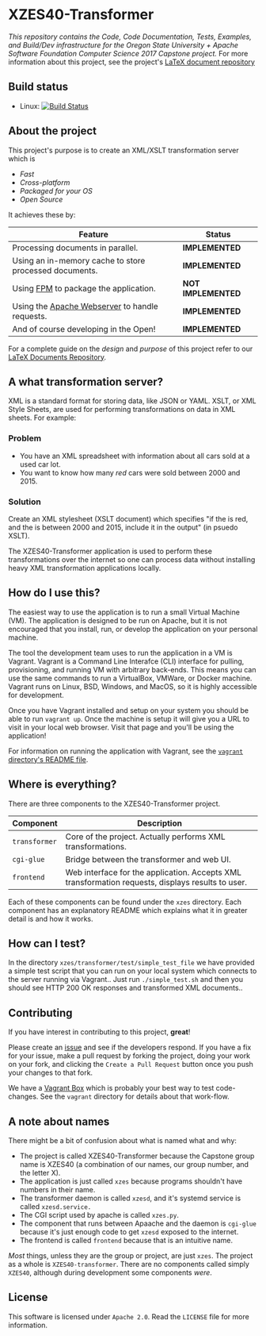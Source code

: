 # XZES40-Transformer

*This repository contains the Code, Code Documentation, Tests, Examples, and Build/Dev infrastructure for the Oregon State University + Apache Software Foundation Computer Science 2017 Capstone project.*
For more information about this project, see the project's [LaTeX document repository][capstone-repo]

## Build status

- Linux: [![Build Status](https://travis-ci.org/XZES40/XZES40-Transformer.svg?branch=master)](https://travis-ci.org/XZES40/XZES40-Transformer)

## About the project

This project's purpose is to create an XML/XSLT transformation server which is

- *Fast*
- *Cross-platform*
- *Packaged for your OS*
- *Open Source*

It achieves these by:

| Feature                                                   | Status              |
| --------------------------------------------------------- | ------------------- |
| Processing documents in parallel.                         | **IMPLEMENTED**     |
| Using an in-memory cache to store processed documents.    | **IMPLEMENTED**     |
| Using [FPM][fpm] to package the application.              | **NOT IMPLEMENTED** |
| Using the [Apache Webserver][apache] to handle requests.  | **IMPLEMENTED**     |
| And of course developing in the Open!                     | **IMPLEMENTED**     |

For a complete guide on the *design* and *purpose* of this project refer to our [LaTeX Documents Repository][capstone-repo].

## A what transformation server?

XML is a standard format for storing data, like JSON or YAML.
XSLT, or XML Style Sheets, are used for performing transformations on data in XML sheets.
For example:

### Problem

- You have an XML spreadsheet with information about all cars sold at a used car lot.
- You want to know how many *red* cars were sold between 2000 and 2015.

### Solution

Create an XML stylesheet (XSLT document) which specifies "if the <color> is red, and the <date sold> is between 2000 and 2015, include it in the output" (in psuedo XSLT).

The XZES40-Transformer application is used to perform these transformations over the internet so one can process data without installing heavy XML transformation applications locally.

## How do I use this?

The easiest way to use the application is to run a small Virtual Machine (VM).
The application is designed to be run on Apache, but it is not encouraged that you install, run, or develop the application on your personal machine.

The tool the development team uses to run the application in a VM is Vagrant.
Vagrant is a Command Line Interafce (CLI) interface for pulling, provisioning, and running VM with arbitrary back-ends.
This means you can use the same commands to run a VirtualBox, VMWare, or Docker machine.
Vagrant runs on Linux, BSD, Windows, and MacOS, so it is highly accessible for development.

Once you have Vagrant installed and setup on your system you should be able to run `vagrant up`.
Once the machine is setup it will give you a URL to visit in your local web browser.
Visit that page and you'll be using the application!

For information on running the application with Vagrant, see the [`vagrant` directory's README file][vagrant-code].

## Where is everything?

There are three components to the XZES40-Transformer project.

| Component     | Description                                                 |
| ------------- | ----------------------------------------------------------- |
| `transformer` | Core of the project. Actually performs XML transformations. |
| `cgi-glue`    | Bridge between the transformer and web UI.                  |
| `frontend`    | Web interface for the application. Accepts XML transformation requests, displays results to user. |

Each of these components can be found under the `xzes` directory.
Each component has an explanatory README which explains what it in greater detail is and how it works.


## How can I test?

In the directory `xzes/transformer/test/simple_test_file` we have provided a simple test script that you can run on your local system which connects to the server running via Vagrant..
Just run `./simple_test.sh` and then you should see HTTP 200 OK responses and transformed XML documents..

## Contributing

If you have interest in contributing to this project, **great**!

Please create an [issue][issues-url] and see if the developers respond.
If you have a fix for your issue, make a pull request by forking the project, doing your work on your fork, and clicking the `Create a Pull Request` button once you push your changes to that fork.

We have a [Vagrant Box][vagrant-code] which is probably your best way to test code-changes.
See the `vagrant` directory for details about that work-flow.

## A note about names

There might be a bit of confusion about what is named what and why:

- The project is called XZES40-Transformer because the Capstone group name is XZES40 (a combination of our names, our group number, and the letter X).
- The application is just called `xzes` because programs shouldn't have numbers in their name.
- The transformer daemon is called `xzesd`, and it's systemd service is called `xzesd.service.`
- The CGI script used by apache is called `xzes.py`.
- The component that runs between Apaache and the daemon is `cgi-glue` because it's just enough code to get `xzesd` exposed to the internet.
- The frontend is called `frontend` because that is an intuitive name.

*Most* things, unless they are the group or project, are just `xzes`.
The project as a whole is `XZES40-transformer`.
There are no components called simply `XZES40`, although during development some components *were*.

## License

This software is licensed under `Apache 2.0`. Read the `LICENSE` file for more information.

[capstone-repo]: /XZES40/cs-capstone-project
[issues-url]: /XZES40/XZES40-Transformer/issues
[fpm]: /jordansissel/fpm
[apache]: https://httpd.apache.org/
[vagrant-code]: vagrant/
